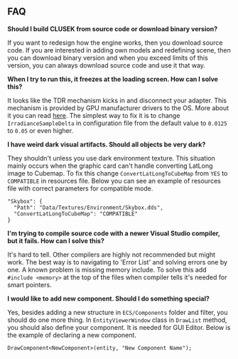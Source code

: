 ## FAQ

**Should I build CLUSEK from source code or download binary version?**

If you want to redesign how the engine works, then you download source code. If you are interested in adding own models and redefining scene, then you can download binary version and when you exceed limits of this version, you can always download source code and use it that way.

**When I try to run this, it freezes at the loading screen. How can I solve this?**

It looks like the TDR mechanism kicks in and disconnect your adapter. This mechanism is provided by GPU manufacturer drivers to the OS. More about it you can read [here](https://docs.nvidia.com/gameworks/content/developertools/desktop/timeout_detection_recovery.htm). The simplest way to fix it is to change `IrradianceSampleDelta` in configuration file from the default value to `0.0125` to `0.05` or even higher.

**I have weird dark visual artifacts. Should all objects be very dark?**

They shouldn't unless you use dark environment texture. This situation mainly occurs when the graphic card can't handle converting LatLong image to Cubemap. To fix this change `ConvertLatLongToCubeMap` from `YES` to `COMPATIBLE` in resources file. Below you can see an example of resources file with correct parameters for compatible mode.

```
"Skybox": {
  "Path": "Data/Textures/Environment/Skybox.dds",
  "ConvertLatLongToCubeMap": "COMPATIBLE"
}
```

**I'm trying to compile source code with a newer Visual Studio compiler, but it fails. How can I solve this?**

It's hard to tell. Other compilers are highly not recommended but might work. The best way is to navigating to 'Error List' and solving errors one by one. A known problem is missing memory include. To solve this add ``#include <memory>`` at the top of the files when compiler tells it's needed for smart pointers.

**I would like to add new component. Should I do something special?**

Yes, besides adding a new structure in `ECS/Components` folder and filter, you should do one more thing. In `EntityViewerWindow` class in `DrawList` method, you should also define your component. It is needed for GUI Editor. Below is the example of declaring a new component.

```
DrawComponent<NewComponent>(entity, "New Component Name");
```
